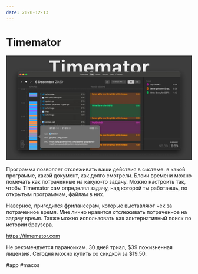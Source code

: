 ```yaml
---
date: 2020-12-13
---
```


# Timemator

![Timemator promo](timemator.jpeg "Timemator promo")

Программа позволяет отслеживать ваши действия в системе: в какой программе, какой документ, как долго смотрели.
Блоки времени можно помечать как потраченные на какую-то задачу. Можно настроить так, чтобы Timemator сам определял задачу, над которой ты работаешь, по открытым программам, файлам в них. 

Наверное, пригодится фрилансерам, которые выставляют чек за потраченное время.
Мне лично нравится отслеживать потраченное на задачу время.
Также можно использовать как альтернативный поиск по истории браузера.

https://timemator.com

Не рекомендуется параноикам.
30 дней триал, $39 пожизненная лицензия.
Сегодня можно купить со скидкой за $19.50.

#app #macos
